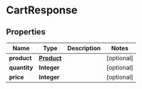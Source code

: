 

# CartResponse

## Properties

Name | Type | Description | Notes
------------ | ------------- | ------------- | -------------
**product** | [**Product**](Product.md) |  |  [optional]
**quantity** | **Integer** |  |  [optional]
**price** | **Integer** |  |  [optional]



